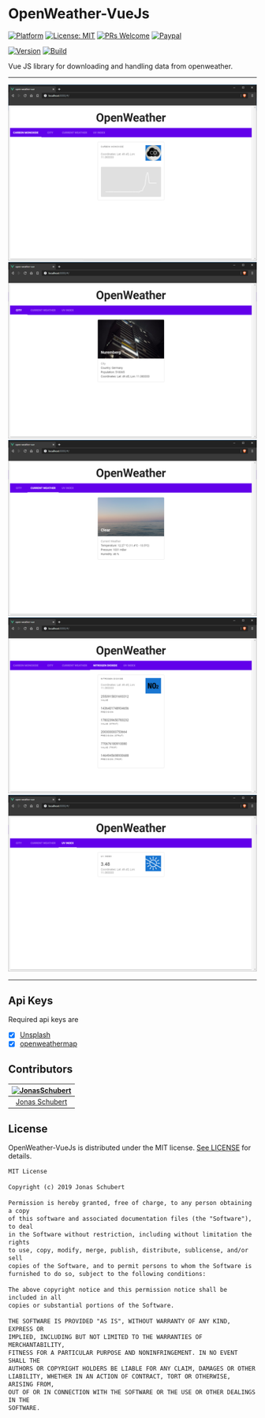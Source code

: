 # OpenWeather-VueJs

[![Platform](https://img.shields.io/badge/platform-VueJs-green.svg)](https://vuejs.org/)
[![License: MIT](https://img.shields.io/badge/License-MIT-blue.svg)](https://opensource.org/licenses/MIT)
[![PRs Welcome](https://img.shields.io/badge/PRs-welcome-brightgreen.svg)](http://makeapullrequest.com)
[![Paypal](https://img.shields.io/badge/paypal-donate-blue.svg)](https://www.paypal.me/GuepardoApps)

[![Version](https://img.shields.io/badge/version-0.1.0-blue.svg)](src)
[![Build](https://img.shields.io/badge/build-warnings-yellow.svg)](src)

Vue JS library for downloading and handling data from openweather.

---

![alt tag](screenshots/example-carbon-monoxide.png)
![alt tag](screenshots/example-city.png)
![alt tag](screenshots/example-current-weather.png)
![alt tag](screenshots/example-nitrogen-dioxide.png)
![alt tag](screenshots/example-uv-index.png)

---

## Api Keys

Required api keys are

- [x] [Unsplash](https://unsplash.com/)
- [x] [openweathermap](https://openweathermap.org/)

## Contributors

| [<img alt="JonasSchubert" src="https://avatars0.githubusercontent.com/u/21952813?v=4&s=117" width="117"/>](https://github.com/JonasSchubert) |
| :---------------------------------------------------------------------------------------------------------------------------------------: |
| [Jonas Schubert](https://github.com/JonasSchubert) |

## License

OpenWeather-VueJs is distributed under the MIT license. [See LICENSE](LICENSE.md) for details.

```
MIT License

Copyright (c) 2019 Jonas Schubert

Permission is hereby granted, free of charge, to any person obtaining a copy
of this software and associated documentation files (the "Software"), to deal
in the Software without restriction, including without limitation the rights
to use, copy, modify, merge, publish, distribute, sublicense, and/or sell
copies of the Software, and to permit persons to whom the Software is
furnished to do so, subject to the following conditions:

The above copyright notice and this permission notice shall be included in all
copies or substantial portions of the Software.

THE SOFTWARE IS PROVIDED "AS IS", WITHOUT WARRANTY OF ANY KIND, EXPRESS OR
IMPLIED, INCLUDING BUT NOT LIMITED TO THE WARRANTIES OF MERCHANTABILITY,
FITNESS FOR A PARTICULAR PURPOSE AND NONINFRINGEMENT. IN NO EVENT SHALL THE
AUTHORS OR COPYRIGHT HOLDERS BE LIABLE FOR ANY CLAIM, DAMAGES OR OTHER
LIABILITY, WHETHER IN AN ACTION OF CONTRACT, TORT OR OTHERWISE, ARISING FROM,
OUT OF OR IN CONNECTION WITH THE SOFTWARE OR THE USE OR OTHER DEALINGS IN THE
SOFTWARE.
```
